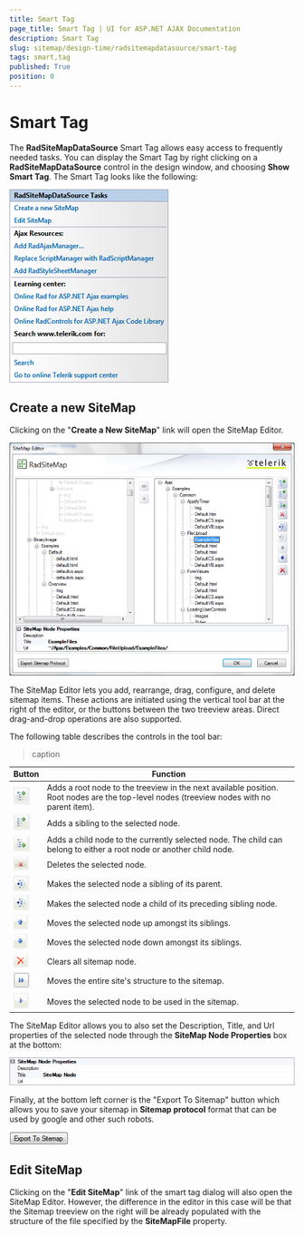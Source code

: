 ```yaml
---
title: Smart Tag
page_title: Smart Tag | UI for ASP.NET AJAX Documentation
description: Smart Tag
slug: sitemap/design-time/radsitemapdatasource/smart-tag
tags: smart,tag
published: True
position: 0
---
```


# Smart Tag



The __RadSiteMapDataSource__ Smart Tag allows easy access to frequently needed tasks. You can display the Smart Tag by right clicking on a __RadSiteMapDataSource__ control in the design window, and choosing __Show Smart Tag__. The Smart Tag looks like the following:

![RadSiteMapDataSource Smart Tag](images/sitemap_smds_smarttag.png)

## Create a new SiteMap

Clicking on the "__Create a New SiteMap__" link will open the SiteMap Editor.

![SiteMap Editor](images/sitemap_smds_sitemapeditor.png)



The SiteMap Editor lets you add, rearrange, drag, configure, and delete sitemap items. These actions are initiated using the vertical tool bar at the right of the editor, or the buttons between the two treeview areas. Direct drag-and-drop operations are also supported.

The following table describes the controls in the tool bar:


>caption  

| Button | Function |
| ------ | ------ |
|![RadSiteMapDataSource Add Node](images/sitemap_smds_addnode.png)|Adds a root node to the treeview in the next available position. Root nodes are the top-level nodes (treeview nodes with no parent item).|
|![RadSiteMapDataSource Add Sibling Node](images/sitemap_smds_addsiblingnode.png)|Adds a sibling to the selected node.|
|![RadSiteMap Add a Child Node](images/sitemap_smds_addchildnode.png)|Adds a child node to the currently selected node. The child can belong to either a root node or another child node.|
|![RadSiteMapDataSource Delete the Selected Node](images/sitemap_smds_deletenode.png)|Deletes the selected node.|
|![RadSiteMap Sibling of Parent](images/sitemap_smds_siblingofparent.png)|Makes the selected node a sibling of its parent.|
|![RadSiteMapDataSource Child of Preceding Sibling](images/sitemap_smds_childofprecedingsibling.png)|Makes the selected node a child of its preceding sibling node.|
|![RadSiteMapDataSource Moves a Node Up](images/sitemap_smds_moveup.png)|Moves the selected node up amongst its siblings.|
|![RadSiteMapDataSource moves a Node Down](images/sitemap_smds_movedown.png)|Moves the selected node down amongst its siblings.|
|![RadSiteMapDataSource Deletes All Nodes](images/sitemap_smds_deleteall.png)|Clears all sitemap node.|
|![RadSiteMapDataSource Get Site Structure](images/sitemap_smds_getsitestructure.png)|Moves the entire site's structure to the sitemap.|
|![RadSiteMapDataSource Use Selected Node](images/sitemap_smds_useselectednode.png)|Moves the selected node to be used in the sitemap.|

The SiteMap Editor allows you to also set the Description, Title, and Url properties of the selected node through the __SiteMap Node Properties__ box at the bottom:

![RadSiteMapDataSource Node Properties](images/sitemap_smds_sitemapnodepreperties.png)

Finally, at the bottom left corner is the "Export To Sitemap" button which allows you to save your sitemap in __Sitemap protocol__ format that can be used by google and other such robots.

![RadSiteMapDataSource Export to Sitemap](images/sitemap_smds_exporttositemapbutton.png)

## Edit SiteMap

Clicking on the "__Edit SiteMap__" link of the smart tag dialog will also open the SiteMap Editor. However, the difference in the editor in this case will be that the Sitemap treeview on the right will be already populated with the structure of the file specified by the __SiteMapFile__ property.
